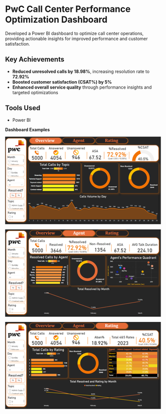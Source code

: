 # PwC Call Center Performance Optimization Dashboard

Developed a Power BI dashboard to optimize call center operations, providing actionable insights for improved performance and customer satisfaction.

## Key Achievements
- **Reduced unresolved calls by 18.98%**, increasing resolution rate to **72.92%**
- **Boosted customer satisfaction (CSAT%) by 5%**
- **Enhanced overall service quality** through performance insights and targeted optimizations

## Tools Used
- Power BI




**Dashboard Examples**


![image alt](https://github.com/Khadiga-Hisham/PwC-Call-Center-Insights/blob/8bbb9232a9e86b63b85dc1b2a7dc5bd466a3ef0e/Overview.png)

![image alt](https://github.com/Khadiga-Hisham/PwC-Call-Center-Insights/blob/8bbb9232a9e86b63b85dc1b2a7dc5bd466a3ef0e/Agent%20Performance.png)

![image alt](https://github.com/Khadiga-Hisham/PwC-Call-Center-Insights/blob/8bbb9232a9e86b63b85dc1b2a7dc5bd466a3ef0e/Rating.png)
